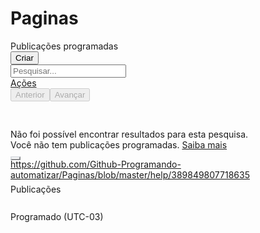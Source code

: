 # Paginas




<div class="" data-testid="pages_publishing_tool_main_view"><div><div class="_4sol _4-u2  _4-u8"><div class="_5dw9 _5dwa _4-u3"><span itemcomponent="span" class="_38my"><span> Publicações programadas </span><span class="_2rh9"></span><span class="_3fjn"></span><span class="_c1c"></span></span><span class="_5dw8"><div class="_m71"><button data-testid="pages_publishing_tool_create_button" class="_4jy0 _4jy3 _4jy1 _51sy selected _42ft" type="submit" value="1"><i alt="" class="_3-8_ img sp_I0UA-PvLfLt sx_199d7a"></i>Criar</button></div></span><div class="_3s3-"></div></div><div class="_4-u3"><div class="_4r6a"><div class="_2pi3 _2pi9"><div class="clearfix"><div class="_ohe lfloat"><div><div class="_t7u" data-testid="search_option"><label class="_55r1 _58ak _3ct8"><input class="_58al" type="text" placeholder="Pesquisar..." value=""></label><a class=" _t7v" href="#"><i alt="" class="img sp_pshGQGPImXV sx_31e44d"></i></a><a class="hidden_elem _2rnk" href="#"><i alt="" class="img sp_QrLtrFwD6vS sx_2a3b65"></i></a></div><div class="_73x1"><div><div class="uiPopover _6a _6b"><a class="_3-99 _p _55pi _2agf _4o_4 _4jy0 _4jy3 _517h _51sy _42ft _42fr" aria-haspopup="true" role="button" aria-disabled="true" tabindex="-1" href="#" id="js_1uu" aria-controls="js_1uv" style="max-width: 200px;"><span class="_55pe">Ações</span><span alt="" class="_3-99 _4o_3"><i alt="" class="img sp_hmhj_VzokAD sx_8ca16b"></i></span></a></div></div></div></div></div><div class="_ohf rfloat"><div class="_53wl"><div class="_3-9a _51xa"><button class="_4jy0 _4jy3 _517h _51sy _42ft _42fr" disabled="" type="submit" value="1"><i alt="" class="img sp_KymRrTWAHJW sx_8e36c8"></i><span class="accessible_elem">Anterior</span></button><button class="_4jy0 _4jy3 _517h _51sy _42ft _42fr" disabled="" type="submit" value="1"><i alt="" class="img sp_D1WdV7v5T21 sx_767ac3"></i><span class="accessible_elem">Avançar</span></button></div></div></div></div></div></div></div><div><div class="_3or5"><span class="_52tg hidden_elem img _55ym _55yq _55yo" role="progressbar" aria-valuetext="Carregando..." aria-busy="true" aria-valuemin="0" aria-valuemax="100"></span><div class="_1v6t _4-u3"><div class="_3h1i _1mie" style="height: 44px; width: 791px;"><div class="_3h1j" style="height: 44px; width: 791px;"><div class="_3487 _3488 _3489" style="width: 0px; height: 44px; left: 0px;"><div class="_348a" style="height: 44px;"></div></div><div class="_1mmd _1mme" style="z-index: 1; width: 791px; height: 44px;"><div class="_182x" style="height: 44px; width: 0px; z-index: 2; left: 0px;"><div class="_63jp" style="height: 44px; width: 0px; transform: translate(0px, 0px);"></div></div><div class="_182x" style="height: 44px; width: 791px; z-index: 0; left: 0px;"><div class="_63jp" style="height: 44px; width: 791px; transform: translate(0px, 0px);"><div class="_1eyh _1eyi" style="height: 44px; width: 36px; left: 0px;"><div class="_1eyb _3h1a _1mib _e-x" style="width: 36px; height: 44px; top: 0px;"><div class="_3pzk" style="height: 44px; left: 0px;"><div class="_3pzj" style="height: 44px; position: absolute; width: 36px; z-index: 0; transform: translate(0px, 0px);"><div class="_4lg0 _4h2m" style="height: 44px; width: 36px; left: 0px;"><div width="36" datakey="select" class="_4lgc _4h2u _5yj5" columndata="[object Object]" columnkey="select" height="44" rowindex="0" style="height: 44px; width: 36px;"><div class="_4lgd _4h2w"><div class="_4lge _4h2x"><div class="_2pi9 _4h2r"><button aria-checked="false" aria-disabled="false" class="_1gcq _29c- _1gco _5e9w" role="checkbox" type="button" style="border-color: rgb(218, 221, 225); background-color: rgb(255, 255, 255);"><i aria-hidden="true" class="_3w08 accessible_elem img sp_pshGQGPImXV sx_957e5f" alt="" style="left: 0px; top: 0px;"></i></button></div></div></div></div></div></div></div></div></div><div class="_1eyh _1eyi" style="height: 44px; width: 592px; left: 36px;"><div class="_1eyb _3h1a _1mib _e-x" style="width: 592px; height: 44px; top: 0px;"><div class="_3pzk" style="height: 44px; left: 0px;"><div class="_3pzj" style="height: 44px; position: absolute; width: 592px; z-index: 0; transform: translate(0px, 0px);"><div class="_4lg0 _4h2m" style="height: 44px; width: 592px; left: 0px;"><div label="Publicações" width="592" datakey="POST" class="_4lgc _4h2u" columndata="[object Object]" columnkey="POST" height="44" rowindex="0" style="height: 44px; width: 592px;"><div class="_4lgd _4h2w"><div class="_4lge _4h2x"><div class="_2k57 _4h2r" style="width: 592px;">Publicações</div></div></div></div></div></div></div></div></div><div class="_1eyh _1eyi" style="height: 44px; width: 163px; left: 628px;"><div class="_1eyb _3h1a _1mib _e-x" style="width: 163px; height: 44px; top: 0px;"><div class="_3pzk" style="height: 44px; left: 0px;"><div class="_3pzj" style="height: 44px; position: absolute; width: 163px; z-index: 0; transform: translate(0px, 0px);"><div class="_4lg0 _4h2m" style="height: 44px; width: 163px; left: 0px;"><div label="Programado" width="163" datakey="SCHEDULED_PUBLISH_TIME" class="_4lgc _4h2u" columndata="[object Object]" columnkey="SCHEDULED_PUBLISH_TIME" height="44" rowindex="0" style="height: 44px; width: 163px;"><div class="_4lgd _4h2w"><div class="_4lge _4h2x"><div class="_54_8 _54_9 _5y6x _3i6j _4h2r _2wzx" role="columnheader" tabindex="-1"><div class="_2eq6"><span>Programado (UTC-03)</span></div></div></div></div></div></div></div></div></div></div></div></div></div><div class="_219p" style="position: absolute; pointer-events: auto; transform: translate(0px, 44px);"></div></div></div><div></div></div></div><div style="width: 791px;"><div class="_1cu2 hidden_elem _4-u2  _4-u8"><div>Não foi possível encontrar resultados para esta pesquisa.</div></div></div><div class="" style="width: 791px;"><div class="_1k4b _50kk _5-pj"><div><i class="_3-96 img sp_D1WdV7v5T21 sx_914f4c" alt=""></i></div><div class="_2_e5"><div>Você não tem publicações programadas. <a href="https://github.com/Github-Programando-automatizar/Paginas/blob/master/help/389849807718635">Saiba mais</a></div></div></div></div></div></div></div></div>

https://github.com/Github-Programando-automatizar/Paginas/blob/master/help/389849807718635

